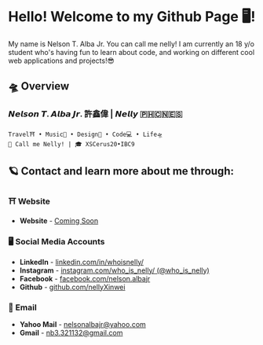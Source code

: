 # Hello! Welcome to my Github Page 🖥️!
My name is Nelson T. Alba Jr. You can call me nelly! I am currently an 18 y/o student who's having fun to learn about code, and working on different cool web applications and projects!😎

## 🛸 Overview
### 𝙉𝙚𝙡𝙨𝙤𝙣 𝙏. 𝘼𝙡𝙗𝙖 𝙅𝙧. 許鑫偉 | 𝙉𝙚𝙡𝙡𝙮 🇵🇭🇨🇳🇪🇸
```
Travel⛩ • Music🎹 • Design🎨 • Code💻 • Life🛸
📢 Call me Nelly! | 🎓 XSCerus20•IBC9
```

## 🪐 Contact and learn more about me through:
### ⛩ Website
* **Website** - [Coming Soon](#)

### 🖥️ Social Media Accounts
* **LinkedIn** - [linkedin.com/in/whoisnelly/](https://www.linkedin.com/in/whoisnelly/)
* **Instagram** - [instagram.com/who_is_nelly/ (@who_is_nelly)](https://www.instagram.com/who_is_nelly/)
* **Facebook** - [facebook.com/nelson.albajr](https://www.facebook.com/nelson.albajr)
* **Github** - [github.com/nellyXinwei](https://github.com/nellyXinwei)

### 📮 Email
* **Yahoo Mail** - [nelsonalbajr@yahoo.com](nelsonalbajr@yahoo.com)
* **Gmail** - [nb3.321132@gmail.com](nb3.321132@gmail.com)
